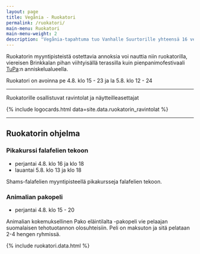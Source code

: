 ```yaml
---
layout: page
title: Vegånia - Ruokatori
permalink: /ruokatori/
main-menu: Ruokatori
main-menu-weight: 2
description: "Vegånia-tapahtuma tuo Vanhalle Suurtorille yhteensä 16 vegaanisia herkkuja tarjoavaa ravintolaa."
---
```


Ruokatorin myynti&shy;pisteistä ostettavia annoksia voi nauttia niin ruokatorilla, viereisen Brinkkalan pihan viihtyisällä terassilla kuin pienpanimo&shy;festivaali [TuPa](http://www.turunpanimofestivaali.fi):n anniskelualueella.

Ruokatori on avoinna pe 4.8. klo <time datetime="2017-08-04T15:00+03:00">15</time> - <time datetime="2017-08-04T23:00+03:00">23</time> ja la 5.8. klo <time datetime="2017-08-05T12:00+03:00">12</time> - <time datetime="2017-08-05T24:00+03:00">24</time>

<hr>

Ruokatorille osallistuvat ravintolat ja näytteilleasettajat

{% include logocards.html data=site.data.ruokatorin_ravintolat %}

<hr>

## Ruokatorin ohjelma

### Pikakurssi falafelien tekoon

* perjantai 4.8. klo <time datetime="2017-08-04T16:00+02:00">16</time> ja <time datetime="2017-08-04T18:00+02:00">klo 18</time>
* lauantai 5.8. klo <time datetime="2017-08-05T13:00+02:00">13</time> ja <time datetime="2017-08-05T18:00+02:00">klo 18</time>

Shams-falafelien myyntipisteellä pikakursseja falafelien tekoon.

### Animalian pakopeli

* perjantai 4.8. klo <time datetime="2017-08-04T15:00+02:00">15</time> - <time datetime="2017-08-04T20:00+02:00">20</time>

Animalian kokemuksellinen Pako eläintilalta -pakopeli vie pelaajan suomalaisen tehotuotannon olosuhteisiin. Peli on maksuton ja sitä pelataan 2-4 hengen ryhmissä.

{% include ruokatori.data.html %}
